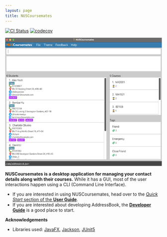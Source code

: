 ```yaml
---
layout: page
title: NUSCoursemates
---
```


[![CI Status](https://github.com/AY2324S1-CS2103T-T17-4/tp/workflows/Java%20CI/badge.svg)](https://github.com/AY2324S1-CS2103T-T17-4/tp/actions)
[![codecov](https://codecov.io/gh/AY2324S1-CS2103T-T17-4/tp/graph/badge.svg?token=9JMFF1YYFO)](https://codecov.io/gh/AY2324S1-CS2103T-T17-4/tp)

![Ui](images/Ui.png)

**NUSCoursemates is a desktop application for managing your contact details along with their courses.** While it has a GUI, most of the user interactions happen using a CLI (Command Line Interface).

* If you are interested in using NUSCoursemates, head over to the [_Quick Start_ section of the **User Guide**](UserGuide.html#quick-start).
* If you are interested about developing AddressBook, the [**Developer Guide**](DeveloperGuide.html) is a good place to start.


**Acknowledgements**

* Libraries used: [JavaFX](https://openjfx.io/), [Jackson](https://github.com/FasterXML/jackson), [JUnit5](https://github.com/junit-team/junit5)
